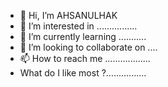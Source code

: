 - 👋 Hi, I’m AHSANULHAK
- 👀 I’m interested in ................
- 🌱 I’m currently learning ...........
- 💞️ I’m looking to collaborate on ....
- 📫 How to reach me ..................
- What do I like most ?................


